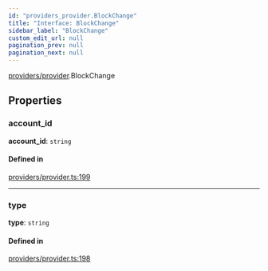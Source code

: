 ```yaml
---
id: "providers_provider.BlockChange"
title: "Interface: BlockChange"
sidebar_label: "BlockChange"
custom_edit_url: null
pagination_prev: null
pagination_next: null
---
```


[providers/provider](../modules/providers_provider.md).BlockChange

## Properties

### account\_id

 **account\_id**: `string`

#### Defined in

[providers/provider.ts:199](https://github.com/near/near-api-js/blob/a0c9a104/packages/near-api-js/src/providers/provider.ts#L199)

___

### type

 **type**: `string`

#### Defined in

[providers/provider.ts:198](https://github.com/near/near-api-js/blob/a0c9a104/packages/near-api-js/src/providers/provider.ts#L198)
